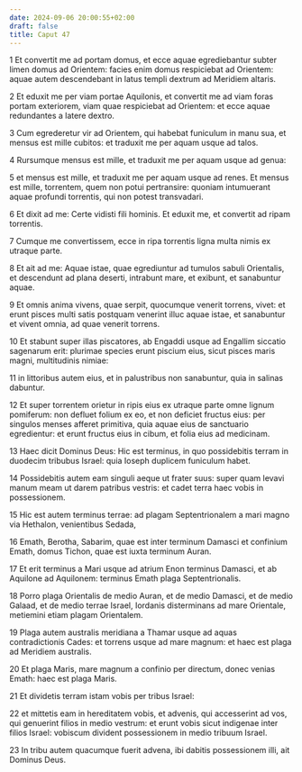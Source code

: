 ```yaml
---
date: 2024-09-06 20:00:55+02:00
draft: false
title: Caput 47
---
```





1 Et convertit me ad portam domus, et ecce aquae egrediebantur subter limen domus ad Orientem: facies enim domus respiciebat ad Orientem: aquae autem descendebant in latus templi dextrum ad Meridiem altaris.

2 Et eduxit me per viam portae Aquilonis, et convertit me ad viam foras portam exteriorem, viam quae respiciebat ad Orientem: et ecce aquae redundantes a latere dextro.

3 Cum egrederetur vir ad Orientem, qui habebat funiculum in manu sua, et mensus est mille cubitos: et traduxit me per aquam usque ad talos.

4 Rursumque mensus est mille, et traduxit me per aquam usque ad genua:

5 et mensus est mille, et traduxit me per aquam usque ad renes. Et mensus est mille, torrentem, quem non potui pertransire: quoniam intumuerant aquae profundi torrentis, qui non potest transvadari.

6 Et dixit ad me: Certe vidisti fili hominis. Et eduxit me, et convertit ad ripam torrentis.

7 Cumque me convertissem, ecce in ripa torrentis ligna multa nimis ex utraque parte.

8 Et ait ad me: Aquae istae, quae egrediuntur ad tumulos sabuli Orientalis, et descendunt ad plana deserti, intrabunt mare, et exibunt, et sanabuntur aquae.

9 Et omnis anima vivens, quae serpit, quocumque venerit torrens, vivet: et erunt pisces multi satis postquam venerint illuc aquae istae, et sanabuntur et vivent omnia, ad quae venerit torrens.

10 Et stabunt super illas piscatores, ab Engaddi usque ad Engallim siccatio sagenarum erit: plurimae species erunt piscium eius, sicut pisces maris magni, multitudinis nimiae:

11 in littoribus autem eius, et in palustribus non sanabuntur, quia in salinas dabuntur.

12 Et super torrentem orietur in ripis eius ex utraque parte omne lignum pomiferum: non defluet folium ex eo, et non deficiet fructus eius: per singulos menses afferet primitiva, quia aquae eius de sanctuario egredientur: et erunt fructus eius in cibum, et folia eius ad medicinam.

13 Haec dicit Dominus Deus: Hic est terminus, in quo possidebitis terram in duodecim tribubus Israel: quia Ioseph duplicem funiculum habet.

14 Possidebitis autem eam singuli aeque ut frater suus: super quam levavi manum meam ut darem patribus vestris: et cadet terra haec vobis in possessionem.

15 Hic est autem terminus terrae: ad plagam Septentrionalem a mari magno via Hethalon, venientibus Sedada,

16 Emath, Berotha, Sabarim, quae est inter terminum Damasci et confinium Emath, domus Tichon, quae est iuxta terminum Auran.

17 Et erit terminus a Mari usque ad atrium Enon terminus Damasci, et ab Aquilone ad Aquilonem: terminus Emath plaga Septentrionalis.

18 Porro plaga Orientalis de medio Auran, et de medio Damasci, et de medio Galaad, et de medio terrae Israel, Iordanis disterminans ad mare Orientale, metiemini etiam plagam Orientalem.

19 Plaga autem australis meridiana a Thamar usque ad aquas contradictionis Cades: et torrens usque ad mare magnum: et haec est plaga ad Meridiem australis.

20 Et plaga Maris, mare magnum a confinio per directum, donec venias Emath: haec est plaga Maris.

21 Et dividetis terram istam vobis per tribus Israel:

22 et mittetis eam in hereditatem vobis, et advenis, qui accesserint ad vos, qui genuerint filios in medio vestrum: et erunt vobis sicut indigenae inter filios Israel: vobiscum divident possessionem in medio tribuum Israel.

23 In tribu autem quacumque fuerit advena, ibi dabitis possessionem illi, ait Dominus Deus.

